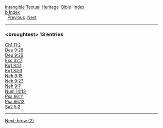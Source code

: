 [Intangible Textual Heritage](../../index)  [Bible](../index) 
[Index](index)   
[b Index](_b_)  
  [Previous](c01728)  [Next](c01730) 

------------------------------------------------------------------------

### &lt;broughtest&gt; 13 entries

[Ch1 11:2](../kjv/ch1011.htm#002)  
[Deu 9:28](../kjv/deu009.htm#028)  
[Deu 9:29](../kjv/deu009.htm#029)  
[Exo 32:7](../kjv/exo032.htm#007)  
[Kg1 8:51](../kjv/kg1008.htm#051)  
[Kg1 8:53](../kjv/kg1008.htm#053)  
[Neh 9:15](../kjv/neh009.htm#015)  
[Neh 9:23](../kjv/neh009.htm#023)  
[Neh 9:7](../kjv/neh009.htm#007)  
[Num 14:13](../kjv/num014.htm#013)  
[Psa 66:11](../kjv/psa066.htm#011)  
[Psa 66:12](../kjv/psa066.htm#012)  
[Sa2 5:2](../kjv/sa2005.htm#002)  

------------------------------------------------------------------------

[Next: brow (2)](c01730)
